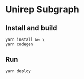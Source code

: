 # Unirep Subgraph

## Install and build
```shell
yarn install && \
yarn codegen
```
## Run
```shell
yarn deploy
```